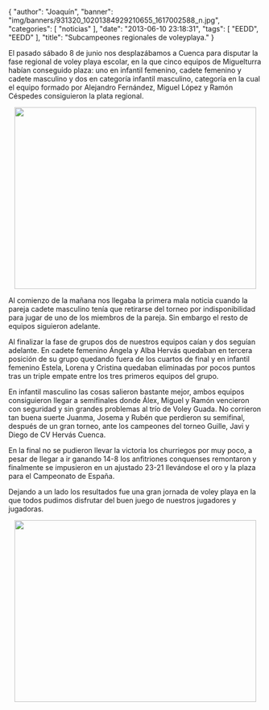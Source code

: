 {
  "author": "Joaquín", 
  "banner": "img/banners/931320_10201384929210655_1617002588_n.jpg", 
  "categories": [
    "noticias"
  ], 
  "date": "2013-06-10 23:18:31", 
  "tags": [
    "EEDD", 
    "EEDD"
  ], 
  "title": "Subcampeones regionales de voleyplaya."
}

El pasado sábado 8 de junio nos desplazábamos a Cuenca para disputar la fase regional de voley playa escolar, en la que cinco equipos de Miguelturra habían conseguido plaza: uno en infantil femenino, cadete femenino y cadete masculino y dos en categoría infantil masculino, categoría en la cual el equipo formado por Alejandro Fernández, Miguel López y Ramón Céspedes consiguieron la plata regional.

<center>
<img src="http://www.advmiguelturra.org/img/banners/image%20%281%29.jpg" height="360" width="480"/> </center>

Al comienzo de la mañana nos llegaba la primera mala noticia cuando la pareja cadete masculino tenía que retirarse del torneo por indisponibilidad para jugar de uno de los miembros de la pareja. Sin embargo el resto de equipos siguieron adelante.

Al finalizar la fase de grupos dos de nuestros equipos caían y dos seguían adelante. En cadete femenino Ángela y Alba Hervás quedaban en tercera posición de su grupo quedando fuera de los cuartos de final y en infantil femenino Estela, Lorena y Cristina quedaban eliminadas por pocos puntos tras un triple empate entre los tres primeros equipos del grupo.

En infantil masculino las cosas salieron bastante mejor, ambos equipos consiguieron llegar a semifinales donde Álex, Miguel y Ramón vencieron con seguridad y sin grandes problemas al trío de Voley Guada. No corrieron tan buena suerte Juanma, Josema y Rubén que perdieron su semifinal, después de un gran torneo, ante los campeones del torneo Guille, Javi y Diego de CV Hervás Cuenca.

En la final no se pudieron llevar la victoria los churriegos por muy poco, a pesar de llegar a ir ganando 14-8 los anfitriones conquenses remontaron y finalmente se impusieron en un ajustado 23-21 llevándose el oro y la plaza para el Campeonato de España.

Dejando a un lado los resultados fue una gran jornada de voley playa en la que todos pudimos disfrutar del buen juego de nuestros jugadores y jugadoras.

<center>
<img src="http://www.advmiguelturra.org/img/banners/931320_10201384929210655_1617002588_n.jpg" height="360" width="480"/> </center>



